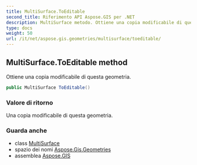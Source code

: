 ```yaml
---
title: MultiSurface.ToEditable
second_title: Riferimento API Aspose.GIS per .NET
description: MultiSurface metodo. Ottiene una copia modificabile di questa geometria.
type: docs
weight: 50
url: /it/net/aspose.gis.geometries/multisurface/toeditable/
---
```

## MultiSurface.ToEditable method

Ottiene una copia modificabile di questa geometria.

```csharp
public MultiSurface ToEditable()
```

### Valore di ritorno

Una copia modificabile di questa geometria.

### Guarda anche

* class [MultiSurface](../)
* spazio dei nomi [Aspose.Gis.Geometries](../../multisurface/)
* assemblea [Aspose.GIS](../../../)


